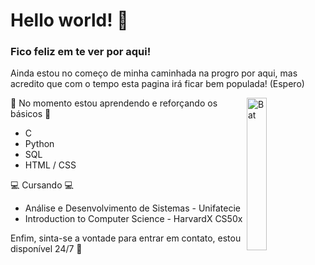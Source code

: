 # Hello world! 👋
### Fico feliz em te ver por aqui! 

Ainda estou no começo de minha caminhada na progro por aqui, mas acredito que com o tempo esta pagina irá ficar bem populada! (Espero)

<img align='right' src="https://i.pinimg.com/originals/45/40/cf/4540cfd8909197c2559dd30a7234f63e.gif" alt="Bat" style="width:25%">

🌱 No momento estou aprendendo e reforçando os básicos 🌱
- C
- Python
- SQL
- HTML / CSS

 💻 Cursando 💻 

- Análise e Desenvolvimento de Sistemas - Unifatecie 
- Introduction to Computer Science - HarvardX CS50x

Enfim, sinta-se a vontade para entrar em contato, estou disponível 24/7 🧐  
